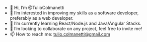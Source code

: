 - 👋 Hi, I’m @TulioColmanetti
- 👀 I’m interested in improving my skills as a software developer, preferably as a web developer.
- 🌱 I’m currently learning React/Node.js and Java/Angular Stacks.
- 💞️ I’m looking to collaborate on any project, feel free to invite me!
- 📫 How to reach me: tulio.colmanetti@gmail.com

<!---
TulioColmanetti/TulioColmanetti is a ✨ special ✨ repository because its `README.md` (this file) appears on your GitHub profile.
You can click the Preview link to take a look at your changes.
--->
